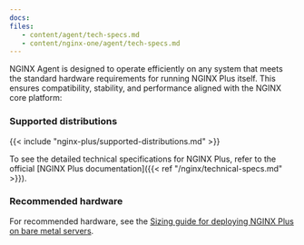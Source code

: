```yaml
---
docs:
files:
   - content/agent/tech-specs.md
   - content/nginx-one/agent/tech-specs.md
---
```


NGINX Agent is designed to operate efficiently on any system that meets the standard
hardware requirements for running NGINX Plus itself. This ensures compatibility, stability,
and performance aligned with the NGINX core platform:

### Supported distributions

{{< include "nginx-plus/supported-distributions.md" >}}

To see the detailed technical specifications for NGINX Plus, refer to the official
[NGINX Plus documentation]({{< ref "/nginx/technical-specs.md" >}}).


### Recommended hardware

For recommended hardware, see the
[Sizing guide for deploying NGINX Plus on bare metal servers](https://www.f5.com/pdf/deployment-guide/Sizing-Guide-for-Deploying-NGINX-Plus-on-Bare-Metal-Servers-2019-11-09.pdf).